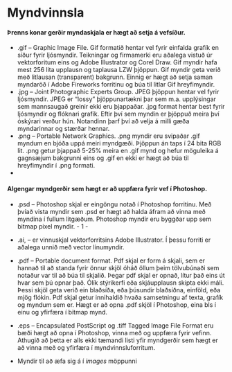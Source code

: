 # Myndvinnsla

#### Þrenns konar gerðir myndaskjala er hægt að setja á vefsíður.

* .gif – Graphic Image File. Gif formatið hentar vel fyrir einfalda grafík en síður fyrir ljósmyndir. Teikningar og firmamerki eru aðalega vistuð úr vektorforitum eins og Adobe Illustrator og Corel Draw. Gif myndir hafa mest 256 lita upplausn og taplausa LZW þjöppun. Gif myndir geta verið með litlausan (transparent) bakgrunn. Einnig er hægt að setja saman myndaröð í Adobe Fireworks forritinu og búa til litlar Gif hreyfimyndir.
* .jpg – Joint Photographic Experts Group. JPEG þjöppun hentar vel fyrir ljósmyndir. JPEG er “lossy” þjöppunartækni þar sem m.a. upplýsingar sem mannsaugað greinir ekki eru þjappaðar. .jpg format hentar best fyrir ljósmyndir og flóknari grafík. Eftir því sem myndin er þjöppuð meira því óskýrari verður hún. Notandinn þarf því að velja á milli gæða myndarinnar og stærðar hennar.
* .png – Portable Network Graphics. .png myndir eru svipaðar .gif myndum en bjóða uppá meiri myndgæði. Þjöppun án taps í 24 bita RGB lit. .png getur þjappað 5-25% meira en .gif mynd og hefur möguleika á gagnsæjum bakgrunni eins og .gif en ekki er hægt að búa til hreyfimyndir í .png formati.
* 
#### Algengar myndgerðir sem hægt er að uppfæra fyrir vef í Photoshop.

* .psd – Photoshop skjal er eingöngu notað í Photoshop forritinu. Með þvíað vista myndir sem .psd er hægt að halda áfram að vinna með myndina í fullum litgæðum. Photoshop myndir eru byggðar upp sem bitmap pixel myndir. - 1 -
* .ai,  – er vinnuskjal vektorforritsins Adobe Illustrator. Í þessu forriti er aðalega unnið með vector línumyndir.
* .pdf – Portable document format.
Pdf skjal er form á skjali, sem er hannað til að standa fyrir önnur skjöl óháð öllum þeim tölvubúnaði sem notaður var til að búa til skjalið. Þegar pdf skjal er opnað, lítur það eins út hvar sem þú opnar það. Ólík stýrikerfi eða skjáupplausn skipta ekki máli. Þessi skjöl geta verið ein blaðsíða, eða þúsundir blaðsíðna, einföld, eða mjög flókin. Pdf skjal getur innihaldið hvaða samsetningu af texta, grafík og myndum sem er. Hægt er að opna .pdf skjöl í Photoshop, eina bls í einu og yfirfæra í bitmap mynd.
* .eps – Encapsulated PostScript og .tiff Tagged Image File Format eru bæði hægt að opna í Photoshop, vinna með og uppfæra fyrir vefinn.
Athugið að þetta er alls ekki tæmandi listi yfir myndgerðir sem hægt er að vinna með og yfirfæra í myndvinnsluforritum.

* Myndir til að æfa sig á í _images_ möppunni 

